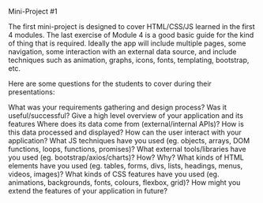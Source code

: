 Mini-Project #1

The first mini-project is designed to cover HTML/CSS/JS learned in the first 4 modules. The last exercise of Module 4 is a good basic guide for the kind of thing that is required. Ideally the app will include multiple pages, some navigation, some interaction with an external data source, and include techniques such as animation, graphs, icons, fonts, templating, bootstrap, etc.

Here are some questions for the students to cover during their presentations:

What was your requirements gathering and design process? Was it useful/successful?
Give a high level overview of your application and its features
Where does its data come from (external/internal APIs)?
How is this data processed and displayed?
How can the user interact with your application?
What JS techniques have you used (eg. objects, arrays, DOM functions, loops, functions, promises)?
What external tools/libraries have you used (eg. bootstrap/axios/charts)? How? Why?
What kinds of HTML elements have you used (eg. tables, forms, divs, lists, headings, menus, videos, images)?
What kinds of CSS features have you used (eg. animations, backgrounds, fonts, colours, flexbox, grid)?
How might you extend the features of your application in future?